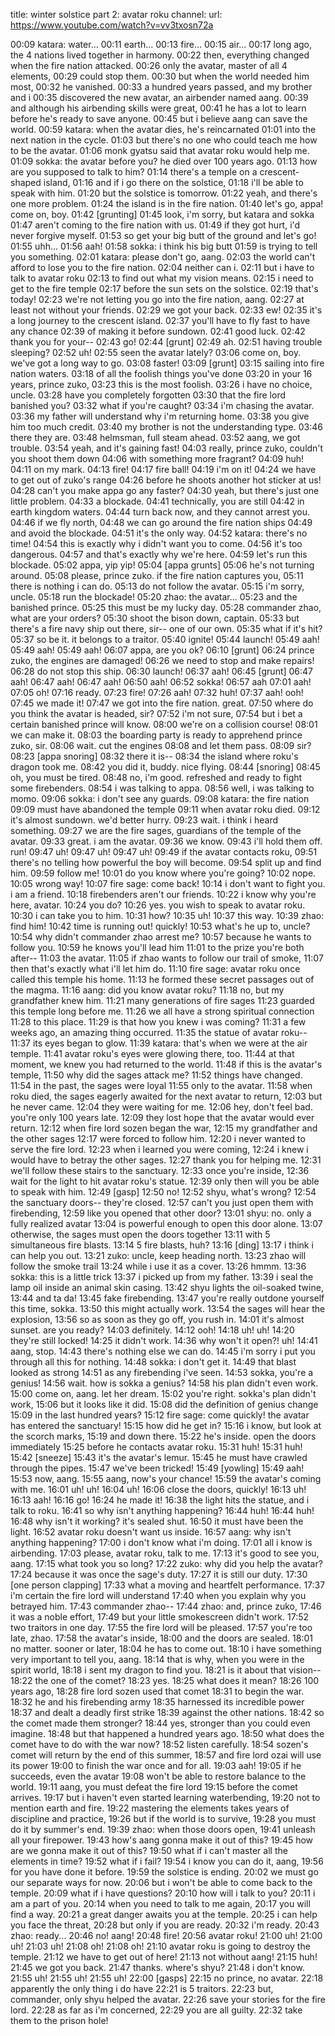 title: winter solstice part 2: avatar roku
channel:
url: https://www.youtube.com/watch?v=vv3txosn72a

00:09	katara: water...
00:11	earth...
00:13	fire...
00:15	air...
00:17	long ago, the 4 nations lived together in harmony.
00:22	then, everything changed when the fire nation attacked.
00:26	only the avatar, master of all 4 elements,
00:29	could stop them.
00:30	but when the world needed him most,
00:32	he vanished.
00:33	a hundred years passed, and my brother and i
00:35	discovered the new avatar, an airbender named aang.
00:39	and although his airbending skills were great,
00:41	he has a lot to learn before he's ready to save anyone.
00:45	but i believe aang can save the world.
00:59	katara: when the avatar dies, he's reincarnated
01:01	into the next nation in the cycle.
01:03	but there's no one who could teach me how to be the avatar.
01:06	monk gyatsu said that avatar roku would help me.
01:09	sokka: the avatar before you? he died over 100 years ago.
01:13	how are you supposed to talk to him?
01:14	there's a temple on a crescent-shaped island,
01:16	and if i go there on the solstice,
01:18	i'll be able to speak with him.
01:20	but the solstice is tomorrow.
01:22	yeah, and there's one more problem.
01:24	the island is in the fire nation.
01:40	let's go, appa! come on, boy.
01:42	[grunting]
01:45	look, i'm sorry, but katara and sokka
01:47	aren't coming to the fire nation with us.
01:49	if they got hurt, i'd never forgive myself.
01:53	so get your big butt of the ground and let's go!
01:55	uhh...
01:56	aah!
01:58	sokka: i think his big butt
01:59	is trying to tell you something.
02:01	katara: please don't go, aang.
02:03	the world can't afford to lose you to the fire nation.
02:04	neither can i.
02:11	but i have to talk to avatar roku
02:13	to find out what my vision means.
02:15	i need to get to the fire temple
02:17	before the sun sets on the solstice.
02:19	that's today!
02:23	we're not letting you go into the fire nation, aang.
02:27	at least not without your friends.
02:29	we got your back.
02:33	ew!
02:35	it's a long journey to the crescent island.
02:37	you'll have to fly fast to have any chance
02:39	of making it before sundown.
02:41	good luck.
02:42	thank you for your--
02:43	go!
02:44	[grunt]
02:49	ah.
02:51	having trouble sleeping?
02:52	uh!
02:55	seen the avatar lately?
03:06	come on, boy. we've got a long way to go.
03:08	faster!
03:09	[grunt]
03:15	sailing into fire nation waters.
03:18	of all the foolish things you've done
03:20	in your 16 years, prince zuko,
03:23	this is the most foolish.
03:26	i have no choice, uncle.
03:28	have you completely forgotten
03:30	that the fire lord banished you?
03:32	what if you're caught?
03:34	i'm chasing the avatar.
03:36	my father will understand why i'm returning home.
03:38	you give him too much credit.
03:40	my brother is not the understanding type.
03:46	there they are.
03:48	helmsman, full steam ahead.
03:52	aang, we got trouble.
03:54	yeah, and it's gaining fast!
04:03	really, prince zuko, couldn't you shoot them down
04:06	with something more fragrant?
04:09	huh!
04:11	on my mark.
04:13	fire!
04:17	fire ball!
04:19	i'm on it!
04:24	we have to get out of zuko's range
04:26	before he shoots another hot sticker at us!
04:28	can't you make appa go any faster?
04:30	yeah, but there's just one little problem.
04:33	a blockade.
04:41	technically, you are still
04:42	in earth kingdom waters.
04:44	turn back now, and they cannot arrest you.
04:46	if we fly north,
04:48	we can go around the fire nation ships
04:49	and avoid the blockade.
04:51	it's the only way.
04:52	katara: there's no time!
04:54	this is exactly why i didn't want you to come.
04:56	it's too dangerous.
04:57	and that's exactly why we're here.
04:59	let's run this blockade.
05:02	appa, yip yip!
05:04	[appa grunts]
05:06	he's not turning around.
05:08	please, prince zuko. if the fire nation captures you,
05:11	there is nothing i can do.
05:13	do not follow the avatar.
05:15	i'm sorry, uncle.
05:18	run the blockade!
05:20	zhao: the avatar...
05:23	and the banished prince.
05:25	this must be my lucky day.
05:28	commander zhao, what are your orders?
05:30	shoot the bison down, captain.
05:33	but there's a fire navy ship out there, sir-- one of our own.
05:35	what if it's hit?
05:37	so be it. it belongs to a traitor.
05:40	ignite!
05:44	launch!
05:49	aah!
05:49	aah!
05:49	aah!
06:07	appa, are you ok?
06:10	[grunt]
06:24	prince zuko, the engines are damaged!
06:26	we need to stop and make repairs!
06:28	do not stop this ship.
06:30	launch!
06:37	aah!
06:45	[grunt]
06:47	aah!
06:47	aah!
06:47	aah!
06:50	aah!
06:52	sokka!
06:57	aah
07:01	aah!
07:05	oh!
07:16	ready.
07:23	fire!
07:26	aah!
07:32	huh!
07:37	aah! ooh!
07:45	we made it!
07:47	we got into the fire nation. great.
07:50	where do you think the avatar is headed, sir?
07:52	i'm not sure,
07:54	but i bet a certain banished prince will know.
08:00	we're on a collision course!
08:01	we can make it.
08:03	the boarding party is ready to apprehend prince zuko, sir.
08:06	wait. cut the engines
08:08	and let them pass.
08:09	sir?
08:23	[appa snoring]
08:32	there it is--
08:34	the island where roku's dragon took me.
08:42	you did it, buddy. nice flying.
08:44	[snoring]
08:45	oh, you must be tired.
08:48	no, i'm good. refreshed and ready to fight some firebenders.
08:54	i was talking to appa.
08:56	well, i was talking to momo.
09:06	sokka: i don't see any guards.
09:08	katara: the fire nation
09:09	must have abandoned the temple
09:11	when avatar roku died.
09:12	it's almost sundown. we'd better hurry.
09:23	wait. i think i heard something.
09:27	we are the fire sages, guardians of the temple of the avatar.
09:33	great. i am the avatar.
09:36	we know.
09:43	i'll hold them off. run!
09:47	uh!
09:47	uh!
09:47	uh!
09:49	if the avatar contacts roku,
09:51	there's no telling how powerful the boy will become.
09:54	split up and find him.
09:59	follow me!
10:01	do you know where you're going?
10:02	nope.
10:05	wrong way!
10:07	fire sage: come back!
10:14	i don't want to fight you. i am a friend.
10:18	firebenders aren't our friends.
10:22	i know why you're here, avatar.
10:24	you do?
10:26	yes. you wish to speak to avatar roku.
10:30	i can take you to him.
10:31	how?
10:35	uh!
10:37	this way.
10:39	zhao: find him!
10:42	time is running out! quickly!
10:53	what's he up to, uncle?
10:54	why didn't commander zhao arrest me?
10:57	because he wants to follow you.
10:59	he knows you'll lead him
11:01	to the prize you're both after--
11:03	the avatar.
11:05	if zhao wants to follow our trail of smoke,
11:07	then that's exactly what i'll let him do.
11:10	fire sage: avatar roku once called this temple his home.
11:13	he formed these secret passages out of the magma.
11:16	aang: did you know avatar roku?
11:18	no, but my grandfather knew him.
11:21	many generations of fire sages
11:23	guarded this temple long before me.
11:26	we all have a strong spiritual connection
11:28	to this place.
11:29	is that how you knew i was coming?
11:31	a few weeks ago, an amazing thing occurred.
11:35	the statue of avatar roku--
11:37	its eyes began to glow.
11:39	katara: that's when we were at the air temple.
11:41	avatar roku's eyes were glowing there, too.
11:44	at that moment, we knew you had returned to the world.
11:48	if this is the avatar's temple,
11:50	why did the sages attack me?
11:52	things have changed.
11:54	in the past, the sages were loyal
11:55	only to the avatar.
11:58	when roku died, the sages eagerly awaited for the next avatar to return,
12:03	but he never came.
12:04	they were waiting for me.
12:06	hey, don't feel bad. you're only 100 years late.
12:09	they lost hope that the avatar would ever return.
12:12	when fire lord sozen began the war,
12:15	my grandfather and the other sages
12:17	were forced to follow him.
12:20	i never wanted to serve the fire lord.
12:23	when i learned you were coming,
12:24	i knew i would have to betray the other sages.
12:27	thank you for helping me.
12:31	we'll follow these stairs to the sanctuary.
12:33	once you're inside,
12:36	wait for the light to hit avatar roku's statue.
12:39	only then will you be able to speak with him.
12:49	[gasp]
12:50	no!
12:52	shyu, what's wrong?
12:54	the sanctuary doors-- they're closed.
12:57	can't you just open them with firebending,
12:59	like you opened that other door?
13:01	shyu: no. only a fully realized avatar
13:04	is powerful enough to open this door alone.
13:07	otherwise, the sages must open the doors together
13:11	with 5 simultaneous fire blasts.
13:14	5 fire blasts, huh?
13:16	[ding]
13:17	i think i can help you out.
13:21	zuko: uncle, keep heading north.
13:23	zhao will follow the smoke trail
13:24	while i use it as a cover.
13:26	hmmm.
13:36	sokka: this is a little trick
13:37	i picked up from my father.
13:39	i seal the lamp oil inside an animal skin casing.
13:42	shyu lights the oil-soaked twine,
13:44	and ta da!
13:45	fake firebending.
13:47	you're really outdone yourself this time, sokka.
13:50	this might actually work.
13:54	the sages will hear the explosion,
13:56	so as soon as they go off, you rush in.
14:01	it's almost sunset. are you ready?
14:03	definitely.
14:12	ooh!
14:18	uh! uh!
14:20	they're still locked!
14:25	it didn't work.
14:36	why won't it open?! uh!
14:41	aang, stop.
14:43	there's nothing else we can do.
14:45	i'm sorry i put you through all this for nothing.
14:48	sokka: i don't get it.
14:49	that blast looked as strong
14:51	as any firebending i've seen.
14:53	sokka, you're a genius!
14:56	wait. how is sokka a genius?
14:58	his plan didn't even work.
15:00	come on, aang. let her dream.
15:02	you're right. sokka's plan didn't work,
15:06	but it looks like it did.
15:08	did the definition of genius change
15:09	in the last hundred years?
15:12	fire sage: come quickly! the avatar has entered the sanctuary!
15:15	how did he get in?
15:16	i know, but look at the scorch marks,
15:19	and down there.
15:22	he's inside. open the doors immediately
15:25	before he contacts avatar roku.
15:31	huh!
15:31	huh!
15:42	[sneeze]
15:43	it's the avatar's lemur.
15:45	he must have crawled through the pipes.
15:47	we've been tricked!
15:49	[yowling]
15:49	aah!
15:53	now, aang.
15:55	aang, now's your chance!
15:59	the avatar's coming with me.
16:01	uh! uh!
16:04	uh!
16:06	close the doors, quickly!
16:13	uh!
16:13	aah!
16:16	go!
16:24	he made it!
16:38	the light hits the statue, and i talk to roku.
16:41	so why isn't anything happening?
16:44	huh!
16:44	huh!
16:48	why isn't it working? it's sealed shut.
16:50	it must have been the light.
16:52	avatar roku doesn't want us inside.
16:57	aang: why isn't anything happening?
17:00	i don't know what i'm doing.
17:01	all i know is airbending.
17:03	please, avatar roku, talk to me.
17:13	it's good to see you, aang.
17:15	what took you so long?
17:22	zuko: why did you help the avatar?
17:24	because it was once the sage's duty.
17:27	it is still our duty.
17:30	[one person clapping]
17:33	what a moving and heartfelt performance.
17:37	i'm certain the fire lord will understand
17:40	when you explain why you betrayed him.
17:43	commander zhao--
17:44	zhao: and, prince zuko,
17:46	it was a noble effort,
17:49	but your little smokescreen didn't work.
17:52	two traitors in one day.
17:55	the fire lord will be pleased.
17:57	you're too late, zhao.
17:58	the avatar's inside,
18:00	and the doors are sealed.
18:01	no matter. sooner or later,
18:04	he has to come out.
18:10	i have something very important to tell you, aang.
18:14	that is why, when you were in the spirit world,
18:18	i sent my dragon to find you.
18:21	is it about that vision--
18:22	the one of the comet?
18:23	yes.
18:25	what does it mean?
18:26	100 years ago,
18:28	fire lord sozen used that comet
18:31	to begin the war.
18:32	he and his firebending army
18:35	harnessed its incredible power
18:37	and dealt a deadly first strike
18:39	against the other nations.
18:42	so the comet made them stronger?
18:44	yes, stronger than you could even imagine.
18:48	but that happened a hundred years ago.
18:50	what does the comet have to do with the war now?
18:52	listen carefully.
18:54	sozen's comet will return by the end of this summer,
18:57	and fire lord ozai will use its power
19:00	to finish the war once and for all.
19:03	aah!
19:05	if he succeeds, even the avatar
19:08	won't be able to restore balance to the world.
19:11	aang, you must defeat the fire lord
19:15	before the comet arrives.
19:17	but i haven't even started learning waterbending,
19:20	not to mention earth and fire.
19:22	mastering the elements takes years of discipline and practice,
19:26	but if the world is to survive,
19:28	you must do it by summer's end.
19:39	zhao: when those doors open,
19:41	unleash all your firepower.
19:43	how's aang gonna make it out of this?
19:45	how are we gonna make it out of this?
19:50	what if i can't master all the elements in time?
19:52	what if i fail?
19:54	i know you can do it, aang,
19:56	for you have done it before.
19:59	the solstice is ending.
20:02	we must go our separate ways for now.
20:06	but i won't be able to come back to the temple.
20:09	what if i have questions?
20:10	how will i talk to you?
20:11	i am a part of you.
20:14	when you need to talk to me again,
20:17	you will find a way.
20:21	a great danger awaits you at the temple.
20:25	i can help you face the threat,
20:28	but only if you are ready.
20:32	i'm ready.
20:43	zhao: ready...
20:46	no! aang!
20:48	fire!
20:56	avatar roku!
21:00	uh!
21:00	uh!
21:03	uh!
21:08	oh!
21:08	oh!
21:10	avatar roku is going to destroy the temple.
21:12	we have to get out of here!
21:13	not without aang!
21:15	huh!
21:45	we got you back.
21:47	thanks. where's shyu?
21:48	i don't know.
21:55	uh!
21:55	uh!
21:55	uh!
22:00	[gasps]
22:15	no prince, no avatar.
22:18	apparently the only thing i do have
22:21	is 5 traitors.
22:23	but, commander, only shyu helped the avatar.
22:26	save your stories for the fire lord.
22:28	as far as i'm concerned,
22:29	you are all guilty.
22:32	take them to the prison hole!